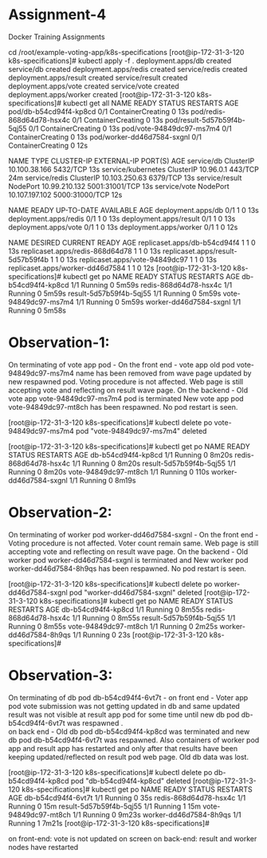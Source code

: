 # Assignment-4
Docker Training Assignments

cd /root/example-voting-app/k8s-specifications
[root@ip-172-31-3-120 k8s-specifications]# kubectl apply -f .
deployment.apps/db created
service/db created
deployment.apps/redis created
service/redis created
deployment.apps/result created
service/result created
deployment.apps/vote created
service/vote created
deployment.apps/worker created
[root@ip-172-31-3-120 k8s-specifications]# kubectl get all
NAME                          READY   STATUS              RESTARTS   AGE
pod/db-b54cd94f4-kp8cd        0/1     ContainerCreating   0          13s
pod/redis-868d64d78-hsx4c     0/1     ContainerCreating   0          13s
pod/result-5d57b59f4b-5qj55   0/1     ContainerCreating   0          13s
pod/vote-94849dc97-ms7m4      0/1     ContainerCreating   0          13s
pod/worker-dd46d7584-sxgnl    0/1     ContainerCreating   0          12s

NAME                 TYPE        CLUSTER-IP       EXTERNAL-IP   PORT(S)          AGE
service/db           ClusterIP   10.100.38.166    <none>        5432/TCP         13s
service/kubernetes   ClusterIP   10.96.0.1        <none>        443/TCP          24m
service/redis        ClusterIP   10.103.250.63    <none>        6379/TCP         13s
service/result       NodePort    10.99.210.132    <none>        5001:31001/TCP   13s
service/vote         NodePort    10.107.197.102   <none>        5000:31000/TCP   12s

NAME                     READY   UP-TO-DATE   AVAILABLE   AGE
deployment.apps/db       0/1     1            0           13s
deployment.apps/redis    0/1     1            0           13s
deployment.apps/result   0/1     1            0           13s
deployment.apps/vote     0/1     1            0           13s
deployment.apps/worker   0/1     1            0           12s

NAME                                DESIRED   CURRENT   READY   AGE
replicaset.apps/db-b54cd94f4        1         1         0       13s
replicaset.apps/redis-868d64d78     1         1         0       13s
replicaset.apps/result-5d57b59f4b   1         1         0       13s
replicaset.apps/vote-94849dc97      1         1         0       13s
replicaset.apps/worker-dd46d7584    1         1         0       12s
[root@ip-172-31-3-120 k8s-specifications]# kubectl get po
NAME                      READY   STATUS    RESTARTS   AGE
db-b54cd94f4-kp8cd        1/1     Running   0          5m59s
redis-868d64d78-hsx4c     1/1     Running   0          5m59s
result-5d57b59f4b-5qj55   1/1     Running   0          5m59s
vote-94849dc97-ms7m4      1/1     Running   0          5m59s
worker-dd46d7584-sxgnl    1/1     Running   0          5m58s



 Observation-1:
 =============
  On terminating of vote app pod -
On the front end - vote app old pod vote-94849dc97-ms7m4  name has been removed from wave page updated by new respawned pod. Voting procedure is not affected. 
  Web page is still accepting vote and reflecting on result wave page. 
On the backend - Old vote app vote-94849dc97-ms7m4  pod is terminated New vote app pod vote-94849dc97-mt8ch has been respawned. No pod restart is seen.

[root@ip-172-31-3-120 k8s-specifications]# kubectl delete po vote-94849dc97-ms7m4
pod "vote-94849dc97-ms7m4" deleted

[root@ip-172-31-3-120 k8s-specifications]# kubectl get po
NAME                      READY   STATUS    RESTARTS   AGE
db-b54cd94f4-kp8cd        1/1     Running   0          8m20s
redis-868d64d78-hsx4c     1/1     Running   0          8m20s
result-5d57b59f4b-5qj55   1/1     Running   0          8m20s
vote-94849dc97-mt8ch      1/1     Running   0          110s
worker-dd46d7584-sxgnl    1/1     Running   0          8m19s

Observation-2:
=============
  On terminating of worker pod worker-dd46d7584-sxgnl -
On the front end - Voting procedure is not affected. Voter count remain same.
  Web page is still accepting vote and reflecting on result wave page. 
On the backend - Old worker pod worker-dd46d7584-sxgnl is terminated and New worker pod worker-dd46d7584-8h9qs has been respawned. No pod restart is seen.

[root@ip-172-31-3-120 k8s-specifications]# kubectl delete po worker-dd46d7584-sxgnl
pod "worker-dd46d7584-sxgnl" deleted
[root@ip-172-31-3-120 k8s-specifications]# kubectl get po
NAME                      READY   STATUS    RESTARTS   AGE
db-b54cd94f4-kp8cd        1/1     Running   0          8m55s
redis-868d64d78-hsx4c     1/1     Running   0          8m55s
result-5d57b59f4b-5qj55   1/1     Running   0          8m55s
vote-94849dc97-mt8ch      1/1     Running   0          2m25s
worker-dd46d7584-8h9qs    1/1     Running   0          23s
[root@ip-172-31-3-120 k8s-specifications]#

Observation-3:
=============
 On terminating of db pod db-b54cd94f4-6vt7t -
on front end - Voter app pod vote submission was not getting updated in db and same updated result was not visible at result app pod for some time until new db pod db-b54cd94f4-6vt7t was respawned  .   
on back end - Old db pod db-b54cd94f4-kp8cd was terminated and new db pod db-b54cd94f4-6vt7t was respawned. Also containers of worker pod app and result app has restarted and only after that results have been keeping updated/reflected on result pod web page. Old db data was lost.

[root@ip-172-31-3-120 k8s-specifications]# kubectl delete po db-b54cd94f4-kp8cd
pod "db-b54cd94f4-kp8cd" deleted
[root@ip-172-31-3-120 k8s-specifications]# kubectl get po
NAME                      READY   STATUS    RESTARTS   AGE
db-b54cd94f4-6vt7t        1/1     Running   0          35s
redis-868d64d78-hsx4c     1/1     Running   0          15m
result-5d57b59f4b-5qj55   1/1     Running   1          15m
vote-94849dc97-mt8ch      1/1     Running   0          9m23s
worker-dd46d7584-8h9qs    1/1     Running   1          7m21s
[root@ip-172-31-3-120 k8s-specifications]#

on front-end: vote is not updated on screen
on back-end: result and worker nodes have restarted 
